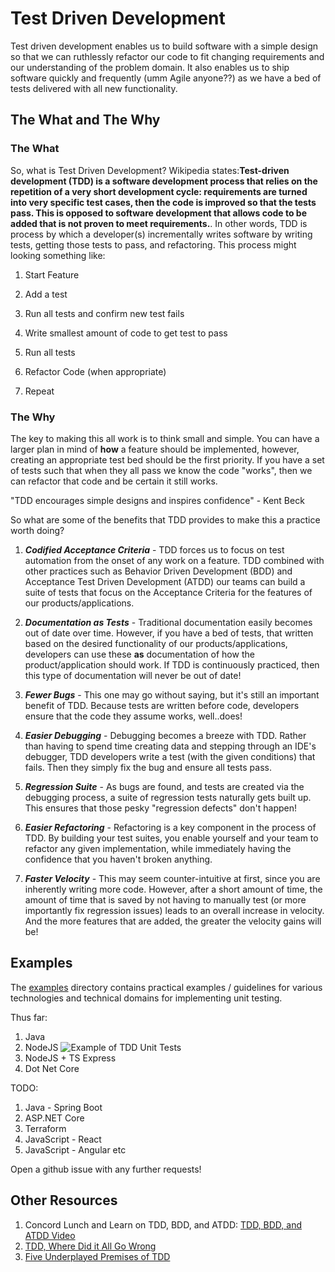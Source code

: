 # Test Driven Development

Test driven development enables us to build software with a simple design so that we can ruthlessly refactor our code to fit changing requirements and our understanding of the problem domain. It also enables us to ship software quickly and frequently (umm Agile anyone??) as we have a bed of tests delivered with all new functionality.

## The What and The Why

### The What

So, what is Test Driven Development? Wikipedia states: **​​Test-driven development (TDD) is a software development process that relies on the repetition of a very short development cycle: requirements are turned into very specific test cases, then the code is improved so that the tests pass. This is opposed to software development that allows code to be added that is not proven to meet requirements.**. In other words, TDD is process by which a developer(s) incrementally writes software by writing tests, getting those tests to pass, and refactoring. This process might looking something like:

1. Start Feature​

2. Add a test​

3. Run all tests and confirm new test fails​

4. Write smallest amount of code to get test to pass​

5. Run all tests​

6. Refactor Code (when appropriate)

7. Repeat

### The Why

The key to making this all work is to think small and simple. You can have a larger plan in mind of **how** a feature should be implemented, however, creating an appropriate test bed should be the first priority. If you have a set of tests such that when they all pass we know the code "works", then we can refactor that code and be certain it still works.

"TDD encourages simple designs and inspires confidence" - Kent Beck

So what are some of the benefits that TDD provides to make this a practice worth doing?

1. ***Codified Acceptance Criteria*** - TDD forces us to focus on test automation from the onset of any work on a feature. TDD combined with other practices such as Behavior Driven Development (BDD) and Acceptance Test Driven Development (ATDD) our teams can build a suite of tests that focus on the Acceptance Criteria for the features of our products/applications.

2. ***Documentation as Tests*** - Traditional documentation easily becomes out of date over time. However, if you have a bed of tests, that written based on the desired functionality of our products/applications, developers can use these **as** documentation of how the product/application should work. If TDD is continuously practiced, then this type of documentation will never be out of date!

3. ***Fewer Bugs*** - This one may go without saying, but it's still an important benefit of TDD. Because tests are written before code, developers ensure that the code they assume works, well..does!

4. ***Easier Debugging*** - Debugging becomes a breeze with TDD. Rather than having to spend time creating data and stepping through an IDE's debugger, TDD developers write a test (with the given conditions) that fails. Then they simply fix the bug and ensure all tests pass.

5. ***Regression Suite*** - As bugs are found, and tests are created via the debugging process, a suite of regression tests naturally gets built up. This ensures that those pesky "regression defects" don't happen!

6. ***Easier Refactoring*** - Refactoring is a key component in the process of TDD. By building your test suites, you enable yourself and your team to refactor any given implementation, while immediately having the confidence that you haven't broken anything.

7. ***Faster Velocity*** - This may seem counter-intuitive at first, since you are inherently writing more code. However, after a short amount of time, the amount of time that is saved by not having to manually test (or more importantly fix regression issues) leads to an overall increase in velocity. And the more features that are added, the greater the velocity gains will be!

## Examples

The [examples](examples) directory contains practical examples / guidelines for various technologies and technical domains for implementing unit testing.

Thus far:

1. Java
2. NodeJS
   ![Example of TDD Unit Tests](examples/node-ts-express-demo/node-ts-express-tdd.gif)
3. NodeJS + TS Express
4. Dot Net Core

TODO:

1. Java - Spring Boot
2. ASP.NET Core
3. Terraform
4. JavaScript - React
5. JavaScript - Angular
etc

Open a github issue with any further requests!

## Other Resources

1. Concord Lunch and Learn on TDD, BDD, and ATDD: [TDD, BDD, and ATDD Video](https://concordusa1.sharepoint.com/Shared%20Documents/Forms/AllItems.aspx?sortField=Created&isAscending=false&id=%2FShared%20Documents%2FDelivery%20%282020%29%2FConcord%20Lunch%20%26%20Learns%2FLunch%20%26%20Learns%20%28All%29%2FLunch%20and%20Learn%20Videos%2FTDD%2C%20BDD%20ATDD%20Andrew%20Larsen%2006262020%2Emp4&parent=%2FShared%20Documents%2FDelivery%20%282020%29%2FConcord%20Lunch%20%26%20Learns%2FLunch%20%26%20Learns%20%28All%29%2FLunch%20and%20Learn%20Videos)
2. [TDD, Where Did it All Go Wrong](https://www.youtube.com/embed/EZ05e7EMOLM)
3. [Five Underplayed Premises of TDD](https://www.geepawhill.org/2018/01/18/five-underplayed-premises-of-tdd-2/)
